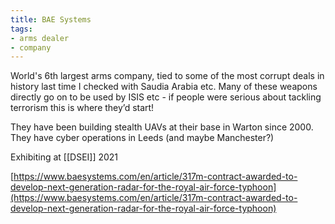 ```yaml
---
title: BAE Systems
tags:
- arms dealer
- company
---
```


World's 6th largest arms company, tied to some of the most corrupt deals in history last time I checked with Saudia Arabia etc. Many of these weapons directly go on to be used by ISIS etc - if people were serious about tackling terrorism this is where they’d start!

  

They have been building stealth UAVs at their base in Warton since 2000. They have cyber operations in Leeds (and maybe Manchester?)

  

Exhibiting at [[DSEI]] 2021

  

[https://www.baesystems.com/en/article/317m-contract-awarded-to-develop-next-generation-radar-for-the-royal-air-force-typhoon](https://www.baesystems.com/en/article/317m-contract-awarded-to-develop-next-generation-radar-for-the-royal-air-force-typhoon)